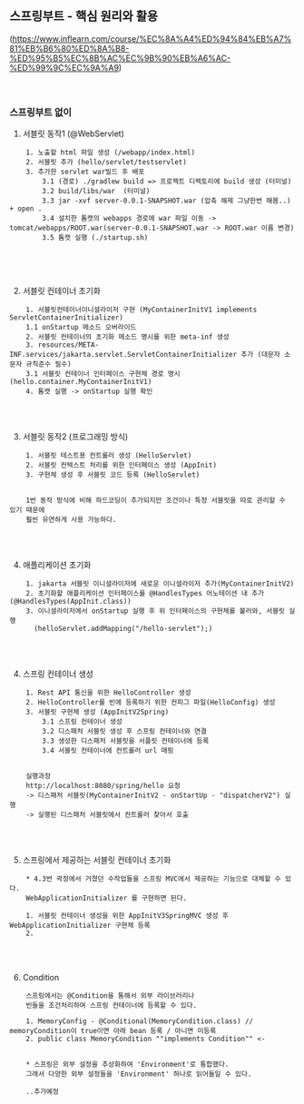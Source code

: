 ## 스프링부트 - 핵심 원리와 활용
(https://www.inflearn.com/course/%EC%8A%A4%ED%94%84%EB%A7%81%EB%B6%80%ED%8A%B8-%ED%95%B5%EC%8B%AC%EC%9B%90%EB%A6%AC-%ED%99%9C%EC%9A%A9)
<br />
<br />
<br />

### 스프링부트 없이
1. 서블릿 동작1 (@WebServlet)
````
    1. 노출할 html 파일 생성 (/webapp/index.html)
    2. 서블릿 추가 (hello/servlet/testservlet)
    3. 추가한 servlet war빌드 후 배포
        3.1 (경로) ./gradlew build => 프로젝트 디렉토리에 build 생성 (터미널)
        3.2 build/libs/war  (터미널)
        3.3 jar -xvf server-0.0.1-SNAPSHOT.war (압축 해제 그냥한번 해봄..) + open .
        3.4 설치한 톰캣의 webapps 경로에 war 파일 이동 -> tomcat/webapps/ROOT.war(server-0.0.1-SNAPSHOT.war -> ROOT.war 이름 변경)
        3.5 톰캣 실행 (./startup.sh)
    
````

<br />
<br />

2. 서블릿 컨테이너 초기화
````
    1. 서블릿컨테이너이니셜라이저 구현 (MyContainerInitV1 implements ServletContainerInitializer)
    1.1 onStartup 메소드 오버라이드
    2. 서블릿 컨테이너의 초기화 메소드 명시를 위한 meta-inf 생성
    3. resources/META-INF.services/jakarta.servlet.ServletContainerInitializer 추가 (대문자 소문자 규칙준수 필수)
    3.1 서블릿 컨테이너 인터페이스 구현체 경로 명시 (hello.container.MyContainerInitV1)
    4. 톰캣 실행 -> onStartup 실행 확인
````

<br />
<br />

3. 서블릿 동작2 (프로그래밍 방식)
````
    1. 서블릿 테스트용 컨트롤러 생성 (HelloServlet)
    2. 서블릿 컨텍스트 처리를 위한 인터페이스 생성 (AppInit)
    3. 구현체 생성 후 서블릿 코드 등록 (HelloServlet) 
    
    
    1번 동작 방식에 비해 하드코딩이 추가되지만 조건이나 특정 서블릿을 따로 관리할 수 있기 때문에
    훨씬 유연하게 사용 가능하다.
````

<br />
<br />

4. 애플리케이션 초기화
````
    1. jakarta 서블릿 이니셜라이저에 새로운 이니셜라이저 추가(MyContainerInitV2)
    2. 초기화할 애플리케이션 인터페이스를 @HandlesTypes 어노테이션 내 추가 (@HandlesTypes(AppInit.class))
    3. 이니셜라이저에서 onStartup 실행 후 위 인터페이스의 구현체를 불러와, 서블릿 실행 
      (helloServlet.addMapping("/hello-servlet");)
````

<br />
<br />

4. 스프링 컨테이너 생성
````
    1. Rest API 통신을 위한 HelloController 생성
    2. HelloController를 빈에 등록하기 위한 컨피그 파일(HelloConfig) 생성
    3. 서블릿 구현체 생성 (AppInitV2Spring)
        3.1 스프링 컨테이너 생성
        3.2 디스패처 서블릿 생성 후 스프링 컨테이너와 연결
        3.3 생성한 디스패처 서블릿을 서플릿 컨테이너에 등록
        3.4 서블릿 컨테이너에 컨트롤러 url 매핑
        
        
    실행과정
    http://localhost:8080/spring/hello 요청
    -> 디스패처 서블릿(MyContainerInitV2 - onStartUp - "dispatcherV2") 실행 
    -> 실행된 디스패처 서블릿에서 컨트롤러 찾아서 호출
````

<br />
<br />

5. 스프링에서 제공하는 서블릿 컨테이너 초기화
````
    * 4.3번 곽정에서 거쳤던 수작업들을 스프링 MVC에서 제공하는 기능으로 대체할 수 있다.
    WebApplicationInitializer 를 구현하면 된다.
    
    1. 서블릿 컨테이너 생성을 위한 AppInitV3SpringMVC 생성 후 WebApplicationInitializer 구현체 등록
    2.  
````

<br />
<br />

6. Condition
````
    스프링에서는 @Condition을 통해서 외부 라이브러리나
    빈들을 조건처리하여 스프링 컨테이너에 등록할 수 있다.
    
    1. MemoryConfig - @Conditional(MemoryCondition.class) // memoryCondition이 true이면 아래 bean 등록 / 아니면 미등록
    2. public class MemoryCondition ""implements Condition"" <-
    
    
    * 스프링은 외부 설정을 추상화하여 'Environment'로 통합했다.
    그래서 다양한 외부 설정들을 'Environment' 하나로 읽어들일 수 있다.
    
    ..추가예정
````